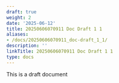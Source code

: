 ```yaml
---
draft: true
weight: 2
date: '2025-06-12'
title: 20250606070911 Doc Draft 1 1
aliases:
- /docs/20250606070911_doc-draft_1_1/
description: ''
linkTitle: 20250606070911 Doc Draft 1 1
type: docs
---
```


This is a draft document
